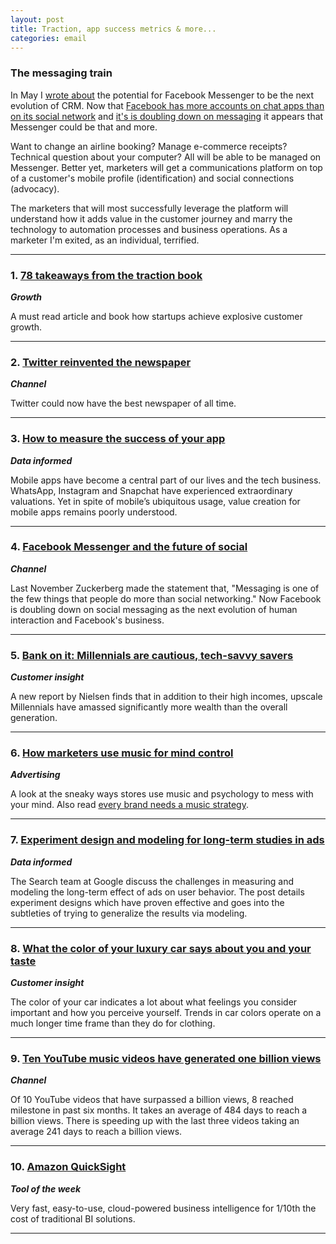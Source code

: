 ```yaml
---
layout: post
title: Traction, app success metrics & more...
categories: email
---
```


### The messaging train

In May I [wrote about][futurecrm] the potential for Facebook Messenger to be the next evolution of CRM. Now that [Facebook has more accounts on chat apps than on its social network][messagera] and [it's is doubling down on messaging][fbmsocial] it appears that Messenger could be that and more.

Want to change an airline booking? Manage e-commerce receipts? Technical question about your computer? All will be able to be managed on Messenger. Better yet, marketers will get a communications platform on top of a customer's mobile profile (identification) and social connections (advocacy).

The marketers that will most successfully leverage the platform will understand how it adds value in the customer journey and marry the technology to automation processes and business operations. As a marketer I'm exited, as an individual, terrified.

[futurecrm]:http://www.heuro.net/blog/the-future-of-crm/

[messagera]:https://twitter.com/percolate/status/650747918018699264/photo/1

***

### 1. [78 takeaways from the traction book][tractionbook]
_<strong>Growth</strong>_

A must read article and book how startups achieve explosive customer growth.

[tractionbook]:https://medium.com/@yegg/78-takeaways-from-traction-book-1b44d2a03dda

***

### 2. [Twitter reinvented the newspaper][twitternews]
_<strong>Channel</strong>_

Twitter could now have the best newspaper of all time.

[twitternews]:https://stratechery.com/2015/twitters-moment/

***

### 3. [How to measure the success of your app][tad]
_<strong>Data informed</strong>_

Mobile apps have become a central part of our lives and the tech business. WhatsApp, Instagram and Snapchat have experienced extraordinary valuations. Yet in spite of mobile’s ubiquitous usage, value creation for mobile apps remains poorly understood.

[tad]:https://medium.com/@luthermarius/tad-how-to-measure-the-success-of-your-app-8ced0960fa3b

***

### 4. [Facebook Messenger and the future of social][fbmsocial]
_<strong>Channel</strong>_

Last November Zuckerberg made the statement that, "Messaging is one of the few things that people do more than social networking." Now Facebook is doubling down on social messaging as the next evolution of human interaction and Facebook's business.

[fbmsocial]:http://www.wired.stfi.re/magazine/archive/2015/11/features/inside-facebook-messenger?sf=xwkrgx

***

### 5. [Bank on it: Millennials are cautious, tech-savvy savers][millenial]
_<strong>Customer insight</strong>_

A new report by Nielsen finds that in addition to their high incomes, upscale Millennials have amassed significantly more wealth than the overall generation.

[millenial]:http://www.nielsen.stfi.re/us/en/insights/news/2015/bank-on-it-millennials-are-cautious-tech-savvy-savers.html?sf=vnbkra

***

### 6. [How marketers use music for mind control][markmusic]
_<strong>Advertising</strong>_

A look at the sneaky ways stores use music and psychology to mess with your mind. Also read [every brand needs a music strategy][musicstrat].

[markmusic]:http://thehustle.stfi.re/how-marketers-use-music-for-mind-control?sf=ezprly

[musicstrat]:http://www.warc.stfi.re/Content/News/Every_brand_needs_a_music_strategy.content?ID=00dbc78e-aa6d-4eab-a16d-081d2d46b32a&sf=azbxlp

***

### 7. [Experiment design and modeling for long-term studies in ads][experimentad]
_<strong>Data informed</strong>_

The Search team at Google discuss the challenges in measuring and modeling the long-term effect of ads on user behavior. The post details experiment designs which have proven effective and goes into the subtleties of trying to generalize the results via modeling.

[experimentad]:http://www.unofficialgoogledatascience.stfi.re/2015/10/experiment-design-and-modeling-for-long.html?sf=gabvln

***

### 8. [What the color of your luxury car says about you and your taste][luxcolor]
_<strong>Customer insight</strong>_

The color of your car indicates a lot about what feelings you consider important and how you perceive yourself. Trends in car colors operate on a much longer time frame than they do for clothing.

[luxcolor]:http://www.bloomberg.stfi.re/news/articles/2015-10-12/what-the-color-of-your-luxury-car-says-about-you-and-your-taste?sf=wvwylj

***

### 9. [Ten YouTube music videos have generated one billion views][youtubebil]
_<strong>Channel</strong>_

Of 10 YouTube videos that have surpassed a billion views, 8 reached milestone in past six months. It takes an average of 484 days to reach a billion views. There is speeding up with the last three videos taking an average 241 days to reach a billion views.

[youtubebil]:http://recode.net/2015/10/10/youtube-reminds-the-music-labels-that-music-is-really-really-big-on-youtube/

***

### 10. [Amazon QuickSight][awsquick]
_<strong>Tool of the week</strong>_

Very fast, easy-to-use, cloud-powered business intelligence for 1/10th the cost of traditional BI solutions.

[awsquick]:http://aws.amazon.com/quicksight/

***

